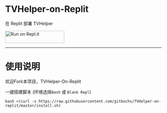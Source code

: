 # TVHelper-on-Replit
在 Replit 部署 TVHelper

<a href="https://repl.it/github/gitbochs/TVHelper-on-replit">
  <img alt="Run on Repl.it" src="https://repl.it/badge/github/gitbochs/TVHelper-on-replit" style="height: 40px; width: 190px;" />
</a>

------------------------------

# 使用说明
欢迎Fork本项目，TVHelper-On-Replit

一键搭建脚本 (环境选择`Bash` 或 `Blank Repl`)
```
bash <(curl -s https://raw.githubusercontent.com/gitbochs/TVHelper-on-replit/master/install.sh)
```
